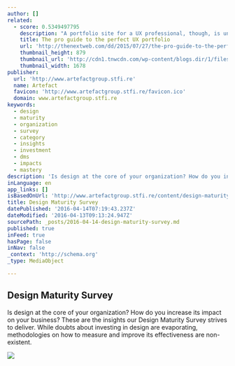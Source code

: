 ```yaml
---
author: []
related:
  - score: 0.5349497795
    description: "A portfolio site for a UX professional, though, is unique because it's both. For UX and UI designers, your website is more than just descriptions of your work - it is your work. In a lot of cases, the site alone may determine whether or not you get hired, so do everything you can to make it perfect."
    title: The pro guide to the perfect UX portfolio
    url: 'http://thenextweb.com/dd/2015/07/27/the-pro-guide-to-the-perfect-ux-portfolio/'
    thumbnail_height: 879
    thumbnail_url: 'http://cdn1.tnwcdn.com/wp-content/blogs.dir/1/files/2015/07/portfolio.jpg'
    thumbnail_width: 1678
publisher:
  url: 'http://www.artefactgroup.stfi.re'
  name: Artefact
  favicon: 'http://www.artefactgroup.stfi.re/favicon.ico'
  domain: www.artefactgroup.stfi.re
keywords:
  - design
  - maturity
  - organization
  - survey
  - category
  - insights
  - investment
  - dms
  - impacts
  - mastery
description: 'Is design at the core of your organization? How do you increase its impact on your business? These are the insights our Design Maturity Survey strives to deliver. While doubts about investing in design are evaporating, methodologies on how to measure and improve its effectiveness are non-existent.'
inLanguage: en
app_links: []
isBasedOnUrl: 'http://www.artefactgroup.stfi.re/content/design-maturity-survey/?sf=jnnxby'
title: Design Maturity Survey
datePublished: '2016-04-14T07:19:43.237Z'
dateModified: '2016-04-13T09:13:24.947Z'
sourcePath: _posts/2016-04-14-design-maturity-survey.md
published: true
inFeed: true
hasPage: false
inNav: false
_context: 'http://schema.org'
_type: MediaObject

---
```

<article style=""><h1>Design Maturity Survey</h1><p>Is design at the core of your organization? How do you increase its impact on your business? These are the insights our Design Maturity Survey strives to deliver. While doubts about investing in design are evaporating, methodologies on how to measure and improve its effectiveness are non-existent.</p><img src="http://www.artefactgroup.com/wp-content/uploads/2015/09/Artefact-Design-Maturity-Survey-dms-hero.png" /></article>